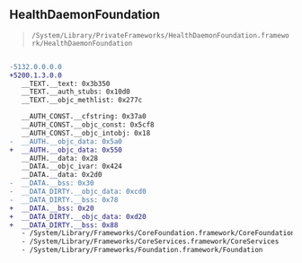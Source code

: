 ## HealthDaemonFoundation

> `/System/Library/PrivateFrameworks/HealthDaemonFoundation.framework/HealthDaemonFoundation`

```diff

-5132.0.0.0.0
+5200.1.3.0.0
   __TEXT.__text: 0x3b350
   __TEXT.__auth_stubs: 0x10d0
   __TEXT.__objc_methlist: 0x277c

   __AUTH_CONST.__cfstring: 0x37a0
   __AUTH_CONST.__objc_const: 0x5cf8
   __AUTH_CONST.__objc_intobj: 0x18
-  __AUTH.__objc_data: 0x5a0
+  __AUTH.__objc_data: 0x550
   __AUTH.__data: 0x28
   __DATA.__objc_ivar: 0x424
   __DATA.__data: 0x2d0
-  __DATA.__bss: 0x30
-  __DATA_DIRTY.__objc_data: 0xcd0
-  __DATA_DIRTY.__bss: 0x78
+  __DATA.__bss: 0x20
+  __DATA_DIRTY.__objc_data: 0xd20
+  __DATA_DIRTY.__bss: 0x88
   - /System/Library/Frameworks/CoreFoundation.framework/CoreFoundation
   - /System/Library/Frameworks/CoreServices.framework/CoreServices
   - /System/Library/Frameworks/Foundation.framework/Foundation

```
